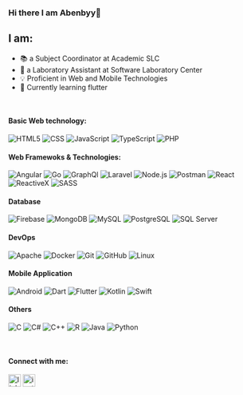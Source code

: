 ### Hi there I am Abenbyy👋

## I am:
- 📚 a Subject Coordinator at Academic SLC
- 🧐 a Laboratory Assistant at Software Laboratory Center
- 💡 Proficient in Web and Mobile Technologies
- 🌱 Currently learning flutter

<br>

#### Basic Web technology:
![HTML5](https://img.shields.io/badge/-HTML5-000000?style=flat&logo=html5)
![CSS](https://img.shields.io/badge/-CSS3-000000?style=flat&logo=css3&logoColor=1572B6)
![JavaScript](https://img.shields.io/badge/-JavaScript-000000?style=flat&logo=javascript)
![TypeScript](https://img.shields.io/badge/-TypeScript-000000?style=flat&logo=typescript&logoColor=007ACC)
![PHP](https://img.shields.io/badge/-PHP-000000?style=flat&logo=php)

#### Web Framewoks & Technologies:
![Angular](https://img.shields.io/badge/-Angular-000000?style=flat&logo=angular&logoColor=DD0031)
![Go](https://img.shields.io/badge/-Go-222222?style=flat&logo=go&logoColor=00ADD8)
![GraphQl](https://img.shields.io/badge/-GraphQL-000000?style=flat&logo=graphql&logoColor=E10098)
![Laravel](https://img.shields.io/badge/-Laravel-000000?style=flat&logo=laravel&logoColor=FF2D20)
![Node.js](https://img.shields.io/badge/-Node.js-222222?style=flat&logo=node.js&logoColor=339933)
![Postman](https://img.shields.io/badge/-Postman-000000?style=flat&logo=postman)
![React](https://img.shields.io/badge/-React-000000?style=flat&logo=react&logoColor=61DAFB)
![ReactiveX](https://img.shields.io/badge/-ReactiveX-222222?style=flat&logo=reactivex&logoColor=B7178C)
![SASS](https://img.shields.io/badge/-SASS-000000?style=flat&logo=sass)

#### Database
![Firebase](https://img.shields.io/badge/-Firebase-000000?style=flat&logo=firebase)
![MongoDB](https://img.shields.io/badge/-MongoDB-000000?style=flat&logo=mongodb)
![MySQL](https://img.shields.io/badge/-MySQL-000000?style=flat&logo=mysql)
![PostgreSQL](https://img.shields.io/badge/-PostgreSQL-000000?style=flat&logo=postgresql&logoColor=336791)
![SQL Server](https://img.shields.io/badge/-Microsoft%20SQL%20Server-000000?style=flat&logo=microsoft%20sql%20server&logoColor=CC2927)

#### DevOps
![Apache](https://img.shields.io/badge/-Apache-000000?style=flat&logo=apache&logoColor=D22128)
![Docker](https://img.shields.io/badge/-Docker-000000?style=flat&logo=docker&logoColor=181717)
![Git](https://img.shields.io/badge/-Git-222222?style=flat&logo=git&logoColor=F05032)
![GitHub](https://img.shields.io/badge/-GitHub-222222?style=flat&logo=github&logoColor=ffffff)
![Linux](https://img.shields.io/badge/-Linux-222222?style=flat&logo=linux&logoColor=FCC624)

#### Mobile Application
![Android](https://img.shields.io/badge/-Android-000000?style=flat&logo=android)
![Dart](https://img.shields.io/badge/-Dart-000000?style=flat&logo=dart&logoColor=0175C2)
![Flutter](https://img.shields.io/badge/-Flutter-000000?style=flat&logo=flutter=02569B)
![Kotlin](https://img.shields.io/badge/-Kotlin-000000?style=flat&logo=kotlin)
![Swift](https://img.shields.io/badge/-Swift-000000?style=flat&logo=swift)

#### Others
![C](https://img.shields.io/badge/-C-000000?style=flat&logo=c)
![C#](https://img.shields.io/badge/-C%23-000000?style=flat&logo=c%20sharp)
![C++](https://img.shields.io/badge/-C++-000000?style=flat&logo=c%2B%2B)
![R](https://img.shields.io/badge/-R-000000?style=flat&logo=r)
![Java](https://img.shields.io/badge/-Java-000000?style=flat&logo=java)
![Python](https://img.shields.io/badge/-Python-000000?style=flat&logo=python)

<br>

#### Connect with me:
[<img src='https://cdn.jsdelivr.net/npm/simple-icons@3.0.1/icons/linkedin.svg' alt='linkedin' height='25'>][linkedin]
[<img src='https://cdn.jsdelivr.net/npm/simple-icons@3.0.1/icons/instagram.svg' alt='instagram' height='25'>][instagram]

<br>

[linkedin]: https://www.linkedin.com/in/abenbyy
[instagram]: https://instagram.com/abenbyy
